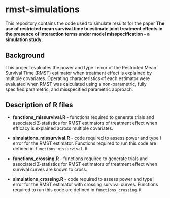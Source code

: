 # rmst-simulations
This repository contains the code used to simulate results for the paper **The use of restricted mean survival time to estimate joint treatment effects in the presence of interaction terms under model misspecification - a simulation study**. 

## Background 
This project evaluates the power and type I error of the Restricted Mean Survival Time (RMST) estimator when treatment effect is explained by multiple covariates. Operating characteristics of each estimator were evaluated when RMST was calculated using a non-parametric, fully specified parametric, and misspecified parametric approach. 

## Description of R files
* **functions_missurvival.R** - functions required to generate trials and associated Z-statistics for RMST estimators of treatment effect when efficacy is explained across multiple covariates.
  
* **simulations_missurvival.R** - code required to assess power and type I error for the RMST estimator. Functions required to run this code are defined in `functions_missurvival.R`.

* **functions_crossing.R** - functions required to generate trials and associated Z-statistics for RMST estimators of treatment effect when survival curves are known to cross.
  
* **simulations_crossing.R** - code required to assess power and type I error for the RMST estimator with crossing survival curves. Functions required to run this code are defined in `functions_crossing.R`.
